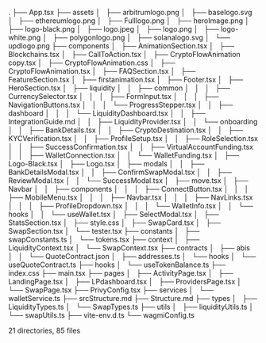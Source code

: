 .
├── App.tsx
├── assets
│   ├── arbitrumlogo.png
│   ├── baselogo.svg
│   ├── ethereumlogo.png
│   ├── Fulllogo.png
│   ├── heroImage.png
│   ├── logo-black.png
│   ├── logo.jpeg
│   ├── logo.png
│   ├── logo-white.png
│   ├── polygonlogo.png
│   ├── solanalogo.svg
│   └── updlogo.png
├── components
│   ├── AnimationSection.tsx
│   ├── Blockchains.tsx
│   ├── CallToAction.tsx
│   ├── CryptoFlowAnimation copy.tsx
│   ├── CryptoFlowAnimation.css
│   ├── CryptoFlowAnimation.tsx
│   ├── FAQSection.tsx
│   ├── FeatureSection.tsx
│   ├── firstanimation.tsx
│   ├── Footer.tsx
│   ├── HeroSection.tsx
│   ├── liquidity
│   │   ├── common
│   │   │   ├── CurrencySelector.tsx
│   │   │   ├── FormInput.tsx
│   │   │   ├── NavigationButtons.tsx
│   │   │   └── ProgressStepper.tsx
│   │   ├── dashboard
│   │   │   └── LiquidityDashboard.tsx
│   │   ├── IntegrationGuide.md
│   │   ├── LiquidityProvider.tsx
│   │   └── onboarding
│   │       ├── BankDetails.tsx
│   │       ├── CryptoDestination.tsx
│   │       ├── KYCVerification.tsx
│   │       ├── ProfileSetup.tsx
│   │       ├── RoleSelection.tsx
│   │       ├── SuccessConfirmation.tsx
│   │       ├── VirtualAccountFunding.tsx
│   │       ├── WalletConnection.tsx
│   │       └── WalletFunding.tsx
│   ├── Logo-Black.tsx
│   ├── Logo.tsx
│   ├── modals
│   │   ├── BankDetailsModal.tsx
│   │   ├── ConfirmSwapModal.tsx
│   │   ├── ReviewModal.tsx
│   │   └── SuccessModal.tsx
│   ├── move.tsx
│   ├── Navbar
│   │   ├── components
│   │   │   ├── ConnectButton.tsx
│   │   │   ├── MobileMenu.tsx
│   │   │   ├── Navbar.tsx
│   │   │   ├── NavLinks.tsx
│   │   │   ├── ProfileDropdown.tsx
│   │   │   └── WalletInfo.tsx
│   │   └── hooks
│   │       └── useWallet.tsx
│   ├── SelectModal.tsx
│   ├── StatsSection.tsx
│   ├── style.css
│   ├── SwapCard.tsx
│   ├── SwapSection.tsx
│   └── tester.tsx
├── constants
│   ├── swapConstants.ts
│   └── tokens.tsx
├── context
│   ├── LiquidityContext.tsx
│   └── SwapContext.tsx
├── contracts
│   ├── abis
│   │   └── QuoteContract.json
│   ├── addresses.ts
│   └── hooks
│       └── useQuoteContract.ts
├── hooks
│   └── useTokenBalance.ts
├── index.css
├── main.tsx
├── pages
│   ├── ActivityPage.tsx
│   ├── LandingPage.tsx
│   ├── LPdashboard.tsx
│   ├── ProvidersPage.tsx
│   └── SwapPage.tsx
├── PrivyConfig.tsx
├── services
│   └── walletService.ts
├── srcStructure.md
├── Structure.md
├── types
│   ├── LiquidityTypes.ts
│   └── SwapTypes.ts
├── utils
│   ├── liquidityUtils.ts
│   └── swapUtils.ts
├── vite-env.d.ts
└── wagmiConfig.ts

21 directories, 85 files
